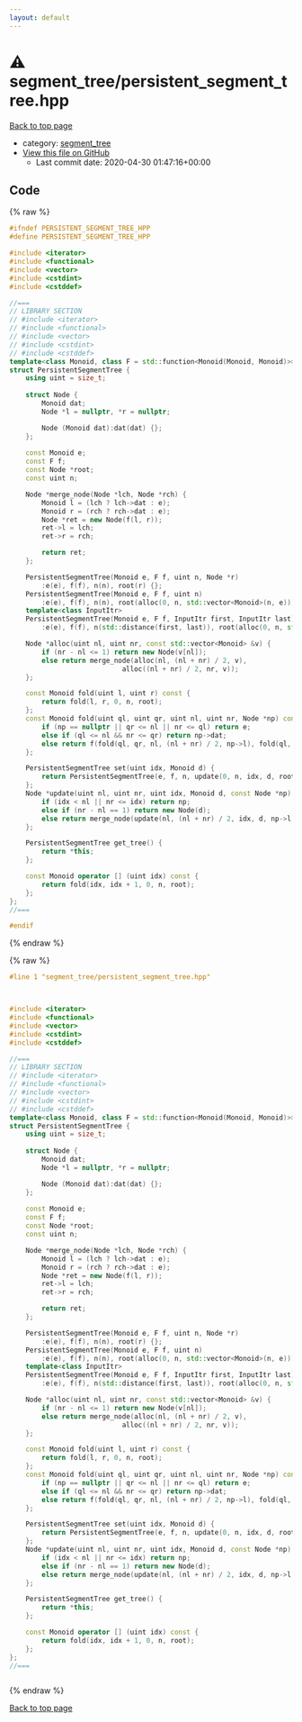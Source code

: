```yaml
---
layout: default
---
```


<!-- mathjax config similar to math.stackexchange -->
<script type="text/javascript" async
  src="https://cdnjs.cloudflare.com/ajax/libs/mathjax/2.7.5/MathJax.js?config=TeX-MML-AM_CHTML">
</script>
<script type="text/x-mathjax-config">
  MathJax.Hub.Config({
    TeX: { equationNumbers: { autoNumber: "AMS" }},
    tex2jax: {
      inlineMath: [ ['$','$'] ],
      processEscapes: true
    },
    "HTML-CSS": { matchFontHeight: false },
    displayAlign: "left",
    displayIndent: "2em"
  });
</script>

<script type="text/javascript" src="https://cdnjs.cloudflare.com/ajax/libs/jquery/3.4.1/jquery.min.js"></script>
<script src="https://cdn.jsdelivr.net/npm/jquery-balloon-js@1.1.2/jquery.balloon.min.js" integrity="sha256-ZEYs9VrgAeNuPvs15E39OsyOJaIkXEEt10fzxJ20+2I=" crossorigin="anonymous"></script>
<script type="text/javascript" src="../../assets/js/copy-button.js"></script>
<link rel="stylesheet" href="../../assets/css/copy-button.css" />


# :warning: segment_tree/persistent_segment_tree.hpp

<a href="../../index.html">Back to top page</a>

* category: <a href="../../index.html#ca810e3a5259e4bd613e780cf209098c">segment_tree</a>
* <a href="{{ site.github.repository_url }}/blob/master/segment_tree/persistent_segment_tree.hpp">View this file on GitHub</a>
    - Last commit date: 2020-04-30 01:47:16+00:00




## Code

<a id="unbundled"></a>
{% raw %}
```cpp
#ifndef PERSISTENT_SEGMENT_TREE_HPP
#define PERSISTENT_SEGMENT_TREE_HPP

#include <iterator>
#include <functional>
#include <vector>
#include <cstdint>
#include <cstddef>

//===
// LIBRARY SECTION
// #include <iterator>
// #include <functional>
// #include <vector>
// #include <cstdint>
// #include <cstddef>
template<class Monoid, class F = std::function<Monoid(Monoid, Monoid)>>
struct PersistentSegmentTree {
    using uint = size_t;
    
    struct Node {
        Monoid dat;
        Node *l = nullptr, *r = nullptr;

        Node (Monoid dat):dat(dat) {};
    };
    
    const Monoid e;
    const F f;
    const Node *root;
    const uint n;

    Node *merge_node(Node *lch, Node *rch) {
        Monoid l = (lch ? lch->dat : e);
        Monoid r = (rch ? rch->dat : e);
        Node *ret = new Node(f(l, r));
        ret->l = lch;
        ret->r = rch;

        return ret;
    };

    PersistentSegmentTree(Monoid e, F f, uint n, Node *r)
        :e(e), f(f), n(n), root(r) {};
    PersistentSegmentTree(Monoid e, F f, uint n)
        :e(e), f(f), n(n), root(alloc(0, n, std::vector<Monoid>(n, e))) {};
    template<class InputItr>
    PersistentSegmentTree(Monoid e, F f, InputItr first, InputItr last)
        :e(e), f(f), n(std::distance(first, last)), root(alloc(0, n, std::vector<Monoid>(first, last))) {};

    Node *alloc(uint nl, uint nr, const std::vector<Monoid> &v) {
        if (nr - nl <= 1) return new Node(v[nl]);
        else return merge_node(alloc(nl, (nl + nr) / 2, v),
                            alloc((nl + nr) / 2, nr, v));
    };

    const Monoid fold(uint l, uint r) const {
        return fold(l, r, 0, n, root);
    };
    const Monoid fold(uint ql, uint qr, uint nl, uint nr, Node *np) const {
        if (np == nullptr || qr <= nl || nr <= ql) return e;
        else if (ql <= nl && nr <= qr) return np->dat;
        else return f(fold(ql, qr, nl, (nl + nr) / 2, np->l), fold(ql, qr, (nl + nr) / 2, nr, np->r));
    };

    PersistentSegmentTree set(uint idx, Monoid d) {
        return PersistentSegmentTree(e, f, n, update(0, n, idx, d, root));
    };
    Node *update(uint nl, uint nr, uint idx, Monoid d, const Node *np) {
        if (idx < nl || nr <= idx) return np;
        else if (nr - nl == 1) return new Node(d);
        else return merge_node(update(nl, (nl + nr) / 2, idx, d, np->l), update((nl + nr) / 2, nr, idx, d, np->r));
    };

    PersistentSegmentTree get_tree() {
        return *this;
    };

    const Monoid operator [] (uint idx) const {
        return fold(idx, idx + 1, 0, n, root);
    };
};
//===

#endif

```
{% endraw %}

<a id="bundled"></a>
{% raw %}
```cpp
#line 1 "segment_tree/persistent_segment_tree.hpp"



#include <iterator>
#include <functional>
#include <vector>
#include <cstdint>
#include <cstddef>

//===
// LIBRARY SECTION
// #include <iterator>
// #include <functional>
// #include <vector>
// #include <cstdint>
// #include <cstddef>
template<class Monoid, class F = std::function<Monoid(Monoid, Monoid)>>
struct PersistentSegmentTree {
    using uint = size_t;
    
    struct Node {
        Monoid dat;
        Node *l = nullptr, *r = nullptr;

        Node (Monoid dat):dat(dat) {};
    };
    
    const Monoid e;
    const F f;
    const Node *root;
    const uint n;

    Node *merge_node(Node *lch, Node *rch) {
        Monoid l = (lch ? lch->dat : e);
        Monoid r = (rch ? rch->dat : e);
        Node *ret = new Node(f(l, r));
        ret->l = lch;
        ret->r = rch;

        return ret;
    };

    PersistentSegmentTree(Monoid e, F f, uint n, Node *r)
        :e(e), f(f), n(n), root(r) {};
    PersistentSegmentTree(Monoid e, F f, uint n)
        :e(e), f(f), n(n), root(alloc(0, n, std::vector<Monoid>(n, e))) {};
    template<class InputItr>
    PersistentSegmentTree(Monoid e, F f, InputItr first, InputItr last)
        :e(e), f(f), n(std::distance(first, last)), root(alloc(0, n, std::vector<Monoid>(first, last))) {};

    Node *alloc(uint nl, uint nr, const std::vector<Monoid> &v) {
        if (nr - nl <= 1) return new Node(v[nl]);
        else return merge_node(alloc(nl, (nl + nr) / 2, v),
                            alloc((nl + nr) / 2, nr, v));
    };

    const Monoid fold(uint l, uint r) const {
        return fold(l, r, 0, n, root);
    };
    const Monoid fold(uint ql, uint qr, uint nl, uint nr, Node *np) const {
        if (np == nullptr || qr <= nl || nr <= ql) return e;
        else if (ql <= nl && nr <= qr) return np->dat;
        else return f(fold(ql, qr, nl, (nl + nr) / 2, np->l), fold(ql, qr, (nl + nr) / 2, nr, np->r));
    };

    PersistentSegmentTree set(uint idx, Monoid d) {
        return PersistentSegmentTree(e, f, n, update(0, n, idx, d, root));
    };
    Node *update(uint nl, uint nr, uint idx, Monoid d, const Node *np) {
        if (idx < nl || nr <= idx) return np;
        else if (nr - nl == 1) return new Node(d);
        else return merge_node(update(nl, (nl + nr) / 2, idx, d, np->l), update((nl + nr) / 2, nr, idx, d, np->r));
    };

    PersistentSegmentTree get_tree() {
        return *this;
    };

    const Monoid operator [] (uint idx) const {
        return fold(idx, idx + 1, 0, n, root);
    };
};
//===



```
{% endraw %}

<a href="../../index.html">Back to top page</a>

